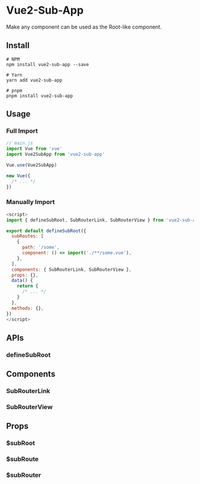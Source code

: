 # Vue2-Sub-App

Make any component can be used as the Root-like component.

## Install

```shell
# NPM
npm install vue2-sub-app --save

# Yarn
yarn add vue2-sub-app

# pnpm
pnpm install vue2-sub-app
```

## Usage

### Full Import

```js
// main.js
import Vue from 'vue'
import Vue2SubApp from 'vue2-sub-app'

Vue.use(Vue2SubApp)

new Vue({
  /* ... */
})
```

### Manually Import

```js
<script>
import { defineSubRoot, SubRouterLink, SubRouterView } from 'vue2-sub-app'

export default defineSubRoot({
  subRoutes: [
    {
      path: '/some',
      component: () => import('./**/some.vue'),
    },
  ],
  components: { SubRouterLink, SubRouterView },
  props: {},
  data() {
    return {
      /* ... */
    }
  },
  methods: {},
})
</script>
```

## APIs

### defineSubRoot

## Components

### SubRouterLink

### SubRouterView

## Props

### $subRoot

### $subRoute

### $subRouter
